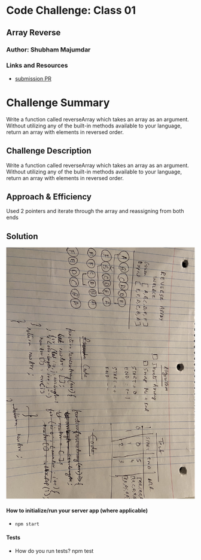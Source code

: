 # Code Challenge: Class 01

## Array Reverse

### Author: Shubham Majumdar

### Links and Resources
* [submission PR](https://github.com/smajumdar22/data-structures-and-algorithms/pull/28)

# Challenge Summary
Write a function called reverseArray which takes an array as an argument. Without utilizing any of the built-in methods available to your language, return an array with elements in reversed order.

## Challenge Description
Write a function called reverseArray which takes an array as an argument. Without utilizing any of the built-in methods available to your language, return an array with elements in reversed order.

## Approach & Efficiency
Used 2 pointers and iterate through the array and reassigning from both ends

## Solution
![UML Diagram](whiteboard.jpg)

#### How to initialize/run your server app (where applicable)
* `npm start`
  
#### Tests
* How do you run tests?
npm test

